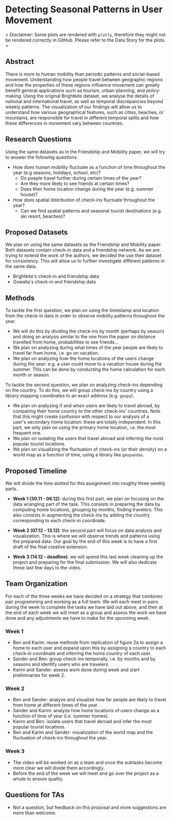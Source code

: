 # Detecting Seasonal Patterns in User Movement  

< Disclaimer: Some plots are rendered with `plotly`, therefore they might not be rendered correctly in GitHub. Please refer to the Data Story for the plots. >

## Abstract 

There is more to human mobility than periodic patterns and social-based movement. Understanding how people travel between geographic regions and how the properties of these regions influence movement can greatly benefit general applications such as tourism, urban-planning, and policy-making. Using the original Brightkite dataset, we analyse the details of national and international travel, as well as temporal discrepancies beyond weekly patterns. The visualization of our findings will allow us to understand how various geographical features, such as cities, beaches, or mountains, are responsible for travel in different temporal splits and how these differences in movement vary between countries. 

## Research Questions

Using the same datasets as in the Friendship and Mobility paper, we will try to answer the following questions:
- How does human mobility fluctuate as a function of time throughout the year (e.g seasons, holidays, school, etc)?
  - Do poeple travel further during certain times of the year?
  - Are they more likely to see friends at certain times?
  - Does their home location change during the year (e.g. summer house)?
- How does spatial distribution of check-ins fluctuate throughout the year?
  - Can we find spatial patterns and seasonal tourist destinations (e.g. ski resort, beaches)?

## Proposed Datasets

We plan on using the same datasets as the Friendship and Mobility paper. Both datasets contain check-in data and a friendship network. As we are trying to extend the work of the authors, we decided the use their dataset for consistency. This will allow us to further investigate different patterns in the same data. 
- Brightkite's check-in and friendship data
- Gowalla's check-in and friendship data

## Methods

To tackle the first question, we plan on using the timestamp and location from the check-in data in order to observe mobility patterns throughout the year.
- We will do this by dividing the check-ins by month (perhaps by season) and doing an analysis similar to the one from the paper on distance travelled from home, probabilities to see friends... 
- We plan on analyzing during what times of the year people are likely to travel far from home, i.e. go on vacation. 
- We plan on analyzing how the home locations of the users change during the year: e.g. a user could move to a vacation house during the summer. This can be done by conducting the home calculation for each month or season.  

To tackle the second question, we plan on analyzing check-ins depending on the country. To do this, we will group check-ins by country using a library mapping coordinates to an exact address (e.g. `geopy`). 
- We plan on analyzing if and when users are likely to travel abroad, by comparing their home country to the other check-ins' countries. Note that this might create confusion with respect to our analysis of a user's secondary home location: these are totally independent. In this part, we only plan on using the primary home location, i.e. the most frequent one. 
- We plan on isolating the users that travel abroad and inferring the most popular tourist locations. 
- We plan on visualizing the fluctuation of check-ins (or their density) on a world map as a function of time, using a library like `geopandas`. 

## Proposed Timeline

We will divide the time alotted for this assignment into roughly three weekly parts. 

- **Week 1 (30.11 - 06.12)**: during this first part, we plan on focusing on the data wrangling part of the task. This consists in preparing the data by computing home locations, grouping by months, finding travelers. This also consists in augmenting the check-ins by adding the country corresponding to each check-in coordinate.

- **Week 2 (07.12 - 13.12)**: the second part will focus on data analysis and visualization. This is where we will observe trends and patterns using the prepared data. Our goal by the end of this week is to have a first draft of the final creative extension. 

- **Week 3 (14.12 - deadline)**: we will spend this last week cleaning up the project and preparing for the final submission. We will also dedicate these last few days to the video.

## Team Organization

For each of the three weeks we have decided on a strategy that combines pair programming and working as a full team. We will each meet in pairs during the week to complete the tasks we have laid out above, and then at the end of each week we will meet as a group and assess the work we have done and any adjustments we have to make for the upcoming week.

### Week 1

- Ben and Karim: reuse methods from replication of figure 2a to assign a home to each user and expand upon this by assigning a country to each check-in coordinate and inferring the home country of each user.
- Sander and Ben: group check-ins temporally, i.e. by months and by seasons and identify users who are travelers.
- Karim and Sander: assess work done during week and start preliminaries for week 2.

### Week 2

- Ben and Sander: analyze and visualize how far people are likely to travel from home at different times of the year. 
- Sander and Karim: analyze how home locations of users change as a function of time of year (i.e. summer homes).
- Karim and Ben: isolate users that travel abroad and infer the most popular tourist locations.
- Ben and Karim and Sander: visualization of the world map and the fluctuation of check-ins throughout the year.

### Week 3

- The video will be worked on as a team and once the subtasks become more clear we will divide them accordingly.
- Before the end of the week we will meet and go over the project as a whole to ensure quality.

## Questions for TAs 

- Not a question, but feedback on this proposal and more suggestions are more than welcome.

